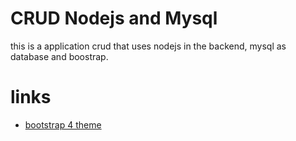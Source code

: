# CRUD Nodejs and Mysql
this is a application crud that uses nodejs in the backend, mysql as database and boostrap.



# links
- [bootstrap 4 theme](https://bootswatch.com/4/lux/bootstrap.min.css)
